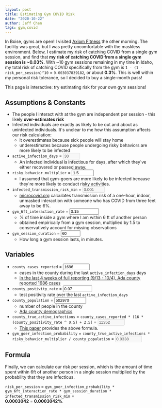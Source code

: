 ```yaml
---
layout: post
title: Estimating Gym COVID Risk
date: "2020-10-22"
author: Jeff Chen
tags: gym,covid
---
```


In Boise, gyms are open! I visited [Axiom Fitness](https://www.axiomfitness.com/parkcenter) the other morning. The facility was great, but I was pretty uncomfortable with the maskless environment. Below, I estimate my risk of catching COVID from a single gym session, and find that **my risk of catching COVID from a single gym session is ~0.03%**. With ~10 gym sessions remaining in my time in Idaho, my total risk of catching COVID specifically from the gym is `1 - (1 - risk_per_session)^10` = `0.003037839182`, or about **0.3%**. This is well within my personal risk tolerance, so I decided to buy a single-month pass!

This page is interactive: try estimating risk for your own gym sessions!

<!-- excerpt -->

## Assumptions & Constants

- The people I interact with at the gym are independent per session - this likely **over-estimates risk**
- Infected individuals are exactly as likely to be out and about as uninfected individuals. It's unclear to me how this assumption affects our risk calculation:
  - it overestimates because sick people will stay home
  - underestimates because people undergoing risky behaviors are more likely to be infected
- `active_infection_days` = <input type="number" id="active-infection-days" value=30 disabled onchange="calculate()" max=99 min=0 />
  - An infected individual is infectious for <span class="active-infection-days"></span> days, after which they've either recovered or passed away.
- `risky_behavior_multiplier` = <input type="number" id="risky-behavior-multiplier" step=0.1 value=1.5 onchange="calculate()" min=0 max=99 />
  - I assumed that gym-goers are more likely to be infected because they're more likely to conduct risky activities.
- `infected_transmission_risk_min` = <input type="number" disabled id="infected-transmission-risk-min" value=0.001 min=0 max=1000 />
  - [microcovid.org](https://www.microcovid.org/paper/5-activity-risk) calculates transmission risk of a one-hour, indoor, unmasked interaction with someone who has COVID from three feet away to be 6%.
- `gym_6ft_interaction_rate` = <input type="number" id="gym-6ft-interaction-rate" value=0.15 onchange="calculate()" min=0 max=1000 step=0.01 />
  - % of time inside a gym where I am within 6 ft of another person
  - obtained empirically from a gym session, multiplied by 1.5 to conservatively account for missing observations
- `gym_session_duration` = <input type="number" id="gym-session-duration" value=60 onchange="calculate()" min=0 max=999 />
  - How long a gym session lasts, in minutes.

## Variables

- `county_cases_reported` = <input type="number" id="county-cases-reported" value=1686 onchange="calculate()" min=0 max=999999 />
  - cases in the county during the last `active_infection_days` days
  - [In the last 4 weeks of full reporting (9/13 - 10/4), Ada county reported 1686 cases](https://public.tableau.com/profile/central.district.health#!/vizhome/CDHCOVID-19/CDHCOVID-19Information)
- `county_postivity_rate` = <input type="number" id="county-positivity-rate" value=0.07 onchange="calculate()" min=0 max=1000 step=0.01 />
  - test positivity rate over the last `active_infection_days`
- `county_population` = <input type="number" id="county-population" value=502970 onchange="calculate()" min=0 max=99999999 />
  - number of people in the county
  - [Ada county demographics](https://adacounty.id.gov/developmentservices/wp-content/uploads/sites/37/Population-Demographics.pdf)
- `county_true_active_infections` = `county_cases_reported * (16 * (county_positivity_rate ^ 0.5) + 2.5)` = <input type="number" id="county-true-active-infections" disabled value=11352 min=0 max=999999 />
  - [This paper](https://covid19-projections.com/estimating-true-infections/) provides the above formula.
- `gym_goer_infection_probability` = `county_true_active_infections * risky_behavior_multiplier / county_population` = <input type="number" id="gym-goer-infection-probability" disabled value=0.0338 min=0 max=999999 />

## Formula

Finally, we can calculate our risk per session, which is the amount of time spent within 6ft of another person in a single session multiplied by the probability that they are infectious.

`risk_per_session` = `gym_goer_infection_probability * gym_6ft_interaction_rate * gym_session_duration * infected_transmission_risk_min` = <br /> <strong id="risk-per-session">0.0003042</strong> = <strong id="risk-per-session-pct">0.0003042%</strong>.

<script>
function calculate() {
  var activeInfectionDays = document.getElementById("active-infection-days").value;
  var riskyBehaviorMultiplier = document.getElementById("risky-behavior-multiplier").value;
  var infectedTransmissionRiskMin = document.getElementById("infected-transmission-risk-min").value;
  var gym6ftInteractionRate = document.getElementById("gym-6ft-interaction-rate").value;
  var gymSessionDuration = document.getElementById("gym-session-duration").value;
  var countyCasesReported = document.getElementById("county-cases-reported").value;
  var countyPositivityRate = document.getElementById("county-positivity-rate").value;
  var countyPopulation = document.getElementById("county-population").value;

  var countyTrueActiveInfections = Math.round(countyCasesReported * (16 * Math.sqrt(countyPositivityRate) + 2.5));
  var gymGoerInfectionProbability = countyTrueActiveInfections * riskyBehaviorMultiplier / countyPopulation;

  var riskPerSession = gymGoerInfectionProbability * gym6ftInteractionRate * gymSessionDuration * infectedTransmissionRiskMin;

  document.getElementById("county-true-active-infections").value = countyTrueActiveInfections;
  document.getElementById("gym-goer-infection-probability").value = gymGoerInfectionProbability.toFixed(4);
  document.getElementById("risk-per-session").innerText = riskPerSession.toFixed(6);
  document.getElementById("risk-per-session-pct").innerText = (riskPerSession * 100).toFixed(4) + "%";

}

calculate();
</script>
